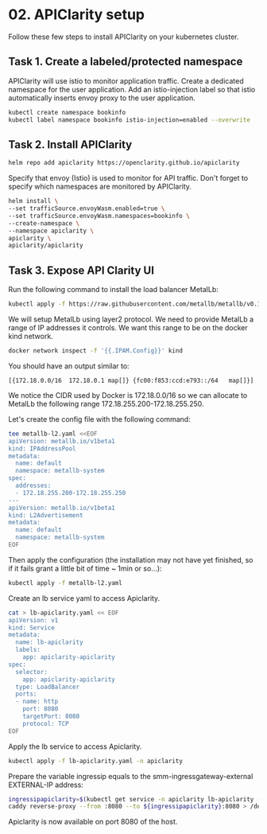# 02. APIClarity setup

Follow these few steps to install APIClarity on your kubernetes cluster.

## Task 1. Create a labeled/protected namespace

APIClarity will use istio to monitor application traffic.
Create a dedicated namespace for the user application.
Add an istio-injection label so that istio automatically inserts envoy proxy to the user application.

```bash
kubectl create namespace bookinfo
kubectl label namespace bookinfo istio-injection=enabled --overwrite
```

## Task 2. Install APIClarity

```bash
helm repo add apiclarity https://openclarity.github.io/apiclarity
```

Specify that envoy (Istio) is used to monitor for API traffic.
Don't forget to specify which namespaces are monitored by APIClarity.

```bash
helm install \
--set trafficSource.envoyWasm.enabled=true \
--set trafficSource.envoyWasm.namespaces=bookinfo \
--create-namespace \
--namespace apiclarity \
apiclarity \
apiclarity/apiclarity
```

## Task 3. Expose API Clarity UI

Run the following command to install the load balancer MetalLb:

```bash
kubectl apply -f https://raw.githubusercontent.com/metallb/metallb/v0.13.5/config/manifests/metallb-native.yaml
```

We will setup MetalLb using layer2 protocol. We need to provide MetalLb a range of IP addresses it controls. We want this range to be on the docker kind network.

```bash
docker network inspect -f '{{.IPAM.Config}}' kind
```

You should have an output similar to:

```console
[{172.18.0.0/16  172.18.0.1 map[]} {fc00:f853:ccd:e793::/64   map[]}]
```

We notice the CIDR used by Docker is 172.18.0.0/16 so we can allocate to MetalLb the following range 172.18.255.200-172.18.255.250.

Let's create the config file with the following command:


```bash
tee metallb-l2.yaml <<EOF
apiVersion: metallb.io/v1beta1
kind: IPAddressPool
metadata:
  name: default
  namespace: metallb-system
spec:
  addresses:
  - 172.18.255.200-172.18.255.250
---
apiVersion: metallb.io/v1beta1
kind: L2Advertisement
metadata:
  name: default
  namespace: metallb-system
EOF
```

Then apply the configuration (the installation may not have yet finished, so if it fails grant a little bit of time ~ 1min or so...):

```bash
kubectl apply -f metallb-l2.yaml
```

Create an lb service yaml to access Apiclarity.

```bash
cat > lb-apiclarity.yaml << EOF
apiVersion: v1
kind: Service
metadata:  
  name: lb-apiclarity
  labels:
    app: apiclarity-apiclarity
spec:
  selector:
    app: apiclarity-apiclarity
  type: LoadBalancer
  ports:  
  - name: http
    port: 8080
    targetPort: 8080
    protocol: TCP
EOF
```

Apply the lb service to access Apiclarity.

```bash
kubectl apply -f lb-apiclarity.yaml -n apiclarity
```

Prepare the variable ingressip equals to the smm-ingressgateway-external EXTERNAL-IP address:

```bash
ingressipapiclarity=$(kubectl get service -n apiclarity lb-apiclarity -o jsonpath='{.status.loadBalancer.ingress[0].ip}')
caddy reverse-proxy --from :8080 --to ${ingressipapiclarity}:8080 > /dev/null 2>&1 &
```

Apiclarity is now available on port 8080 of the host.